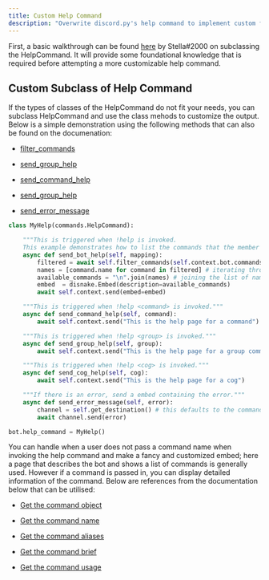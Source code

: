 ```yaml
---
title: Custom Help Command
description: "Overwrite discord.py's help command to implement custom functionality"
---
```


 First,  a basic walkthrough can be found [here](https://gist.github.com/InterStella0/b78488fb28cadf279dfd3164b9f0cf96) by Stella#2000 on subclassing the HelpCommand. It  will provide some foundational knowledge that is required before attempting a more customizable help command.


## Custom Subclass of Help Command
If the types of classes of the HelpCommand do not fit your needs, you can subclass HelpCommand and use the class mehods to customize the output. Below is a simple demonstration using the following methods that can also be found on the documenation:

- [filter_commands](https://discordpy.readthedocs.io/en/stable/ext/commands/api.html#discord.ext.commands.HelpCommand.filter_commands)

- [send_group_help](https://discordpy.readthedocs.io/en/stable/ext/commands/api.html#discord.ext.commands.HelpCommand.send_bot_help)

- [send_command_help](https://discordpy.readthedocs.io/en/stable/ext/commands/api.html#discord.ext.commands.HelpCommand.send_command_help)

- [send_group_help](https://discordpy.readthedocs.io/en/stable/ext/commands/api.html#discord.ext.commands.HelpCommand.send_group_help)

- [send_error_message](https://discordpy.readthedocs.io/en/stable/ext/commands/api.html#discord.ext.commands.HelpCommand.send_error_message)



```python
class MyHelp(commands.HelpCommand):

    """This is triggered when !help is invoked.
    This example demonstrates how to list the commands that the member invoking the help command can run."""
    async def send_bot_help(self, mapping):
        filtered = await self.filter_commands(self.context.bot.commands, sort=True) # returns a list of command objects
        names = [command.name for command in filtered] # iterating through the commands objects getting names
        available_commands = "\n".join(names) # joining the list of names by a new line
        embed  = disnake.Embed(description=available_commands)
        await self.context.send(embed=embed)

    """This is triggered when !help <command> is invoked."""
    async def send_command_help(self, command):
        await self.context.send("This is the help page for a command")

    """This is triggered when !help <group> is invoked."""
    async def send_group_help(self, group):
        await self.context.send("This is the help page for a group command")

    """This is triggered when !help <cog> is invoked."""
    async def send_cog_help(self, cog):
        await self.context.send("This is the help page for a cog")

    """If there is an error, send a embed containing the error."""
    async def send_error_message(self, error):
        channel = self.get_destination() # this defaults to the command context channel
        await channel.send(error)

bot.help_command = MyHelp()
```

You can handle when a user does not pass a command name when invoking the help command and make a fancy and customized embed; here a page that describes the bot and shows a list of commands is generally used. However if a command is passed in, you can display detailed information of the command. Below are references from the documentation below that can be utilised:

- [Get the command object](https://discordpy.readthedocs.io/en/latest/ext/commands/api.html#discord.ext.commands.Bot.get_command)

- [Get the command name](https://discordpy.readthedocs.io/en/latest/ext/commands/api.html#discord.ext.commands.Command.name)

- [Get the command aliases](https://discordpy.readthedocs.io/en/latest/ext/commands/api.html#discord.ext.commands.Command.aliases)

- [Get the command brief](https://discordpy.readthedocs.io/en/latest/ext/commands/api.html#discord.ext.commands.Command.brief)

- [Get the command usage](https://discordpy.readthedocs.io/en/latest/ext/commands/api.html#discord.ext.commands.Command.usage)
